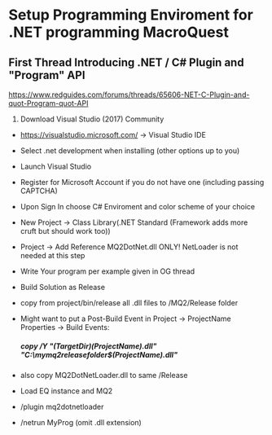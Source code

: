 # Setup Programming Enviroment for .NET programming MacroQuest

## First Thread Introducing .NET / C# Plugin and "Program" API

https://www.redguides.com/forums/threads/65606-NET-C-Plugin-and-quot-Program-quot-API

1. Download Visual Studio (2017) Community
  * https://visualstudio.microsoft.com/ -> Visual Studio IDE
  * Select .net development when installing (other options up to you)
  * Launch Visual Studio 
  * Register for Microsoft Account if you do not have one (including passing CAPTCHA)
  * Upon Sign In choose C# Enviroment and color scheme of your choice
  * New Project -> Class Library(.NET Standard (Framework adds more cruft but should work too))
  * Project -> Add Reference MQ2DotNet.dll ONLY! NetLoader is not needed at this step
  * Write Your program per example given in OG thread
  * Build Solution as Release
  * copy from project/bin/release all .dll files to /MQ2/Release folder
  * Might want to put a Post-Build Event in Project -> ProjectName Properties -> Build Events:
    ##### copy /Y "$(TargetDir)$(ProjectName).dll" "C:\mymq2releasefolder\$(ProjectName).dll"
  
  * also copy MQ2DotNetLoader.dll to same  /Release
  * Load EQ instance and MQ2
  * /plugin mq2dotnetloader
  * /netrun MyProg (omit .dll extension)
